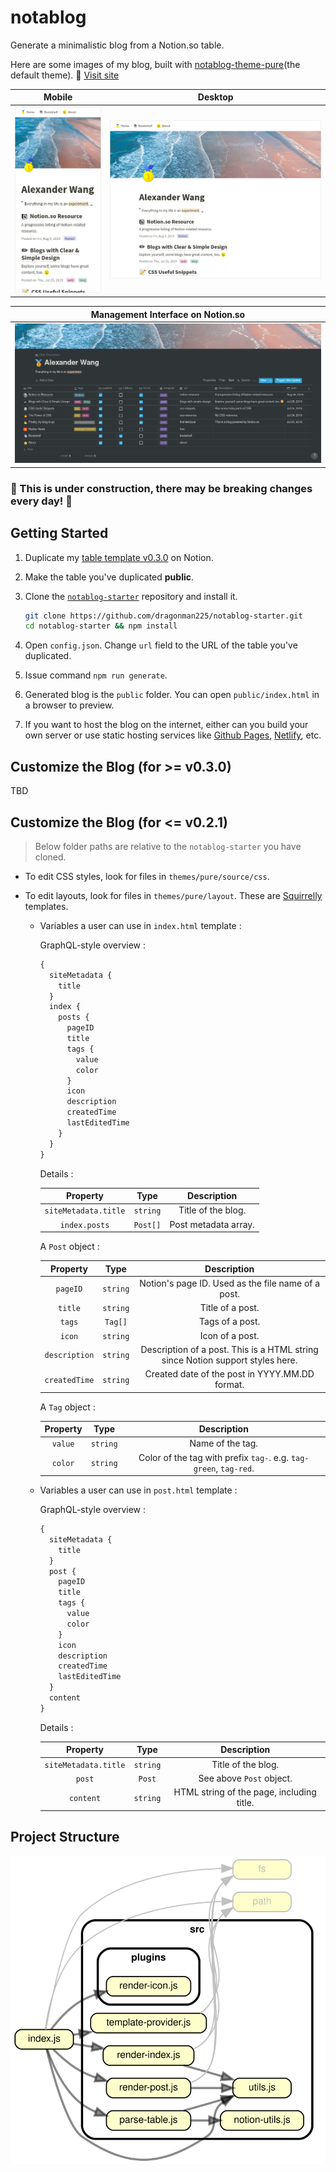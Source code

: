 # notablog

Generate a minimalistic blog from a Notion.so table.

Here are some images of my blog, built with [notablog-theme-pure](https://github.com/dragonman225/notablog-theme-pure)(the default theme). 🙂 [Visit site](https://dragonman225.github.io/)

| Mobile | Desktop |
| :--: | :--: |
|   ![](assets/v0.3.0_mobile.png)   |   ![](assets/v0.3.0_desktop.png)   |

| Management Interface on Notion.so |
| :----------------------------: |
| ![](assets/v0.3.0_manage.png) |

### :construction: This is under construction, there may be breaking changes every day! :construction:

## Getting Started

1. Duplicate my [table template v0.3.0](https://www.notion.so/b6fcf809ca5047b89f423948dce013a0?v=03ddc4d6130a47f8b68e74c9d0061de2) on Notion.

2. Make the table you've duplicated **public**.

3. Clone the [`notablog-starter`](https://github.com/dragonman225/notablog-starter) repository and install it.
   ```bash
   git clone https://github.com/dragonman225/notablog-starter.git
   cd notablog-starter && npm install
   ```
   
4. Open `config.json`. Change `url` field to the URL of the table you've duplicated.

5. Issue command `npm run generate`.

6. Generated blog is the `public` folder. You can open `public/index.html` in a browser to preview.  

7. If you want to host the blog on the internet, either can you build your own server or use static hosting services like [Github Pages](https://pages.github.com/), [Netlify](https://www.netlify.com/), etc.

## Customize the Blog (for >= v0.3.0)

TBD

## Customize the Blog (for <= v0.2.1)

> Below folder paths are relative to the `notablog-starter` you have cloned.

* To edit CSS styles, look for files in `themes/pure/source/css`.
* To edit layouts, look for files in `themes/pure/layout`. These are [Squirrelly](https://squirrelly.js.org/) templates.
  
  * Variables a user can use in `index.html` template :
  
    GraphQL-style overview :
  
    ```javascript
    {
      siteMetadata {
        title
      }
      index {
        posts {
          pageID
          title
          tags {
            value
            color
          }
          icon
          description
          createdTime
          lastEditedTime
        }
      }
    }
    ```
  
    Details :
  
    |       Property       |   Type   |     Description      |
    | :------------------: | :------: | :------------------: |
    | `siteMetadata.title` | `string` |  Title of the blog.  |
    |    `index.posts`     | `Post[]` | Post metadata array. |
  
    A `Post` object :
  
    |   Property    |   Type   |                         Description                          |
    | :-----------: | :------: | :----------------------------------------------------------: |
    |   `pageID`    | `string` |      Notion's page ID. Used as the file name of a post.      |
    |    `title`    | `string` |                       Title of a post.                       |
    |    `tags`     | `Tag[]`  |                       Tags of a post.                        |
    |    `icon`     | `string` |                       Icon of a post.                        |
    | `description` | `string` | Description of a post. This is a HTML string since Notion support styles here. |
    | `createdTime` | `string` |        Created date of the post in YYYY.MM.DD format.        |
  
    A `Tag` object :
  
    | Property |   Type   |                         Description                          |
    | :------: | :------: | :----------------------------------------------------------: |
    | `value`  | `string` |                       Name of the tag.                       |
    | `color`  | `string` | Color of the tag with prefix `tag-`. e.g. `tag-green`, `tag-red`. |
  
  * Variables a user can use in `post.html` template : 
  
    GraphQL-style overview :
    
    ```javascript
    {
      siteMetadata {
        title
      }
      post {
        pageID
        title
        tags {
          value
          color
        }
        icon
        description
        createdTime
        lastEditedTime
      }
      content
    }
    ```
    
    Details :
    
    |       Property       |   Type   |                Description                |
    | :------------------: | :------: | :---------------------------------------: |
    | `siteMetadata.title` | `string` |            Title of the blog.             |
    |        `post`        |  `Post`  |         See above `Post` object.          |
    |      `content`       | `string` | HTML string of the page, including title. |

## Project Structure

![](assets/deps_graph.svg)